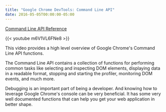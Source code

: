 ```yaml
---
title: "Google Chrome DevTools: Command Line API"
date: 2016-05-05T00:00:00-05:00
---
```


[Command Line API Reference](https://developers.google.com/web/tools/chrome-devtools/debug/command-line/command-line-reference?hl=en)

{{< youtube m6V1VL6FNe8 >}}

This video provides a high level overview of Google Chrome's Command Line API functions.

The Command Line API contains a collection of functions for performing common tasks like selecting and inspecting DOM elements, displaying data in a readable format, stopping and starting the profiler, monitoring DOM events, and much more.

Debugging is an important part of being a developer. And knowing how to leverage Google Chrome's console can be very beneficial. It has some very well documented functions that can help you get your web application in better shape.